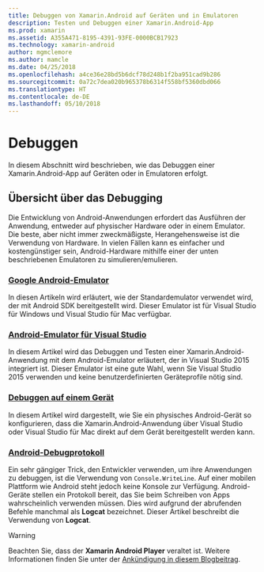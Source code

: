```yaml
---
title: Debuggen von Xamarin.Android auf Geräten und in Emulatoren
description: Testen und Debuggen einer Xamarin.Android-App
ms.prod: xamarin
ms.assetid: A355A471-8195-4391-93FE-0000BCB17923
ms.technology: xamarin-android
author: mgmclemore
ms.author: mamcle
ms.date: 04/25/2018
ms.openlocfilehash: a4ce36e28bd5b6dcf78d248b1f2ba951cad9b286
ms.sourcegitcommit: 0a72c7dea020b965378b6314f558bf5360dbd066
ms.translationtype: HT
ms.contentlocale: de-DE
ms.lasthandoff: 05/10/2018
---
```

# <a name="debugging"></a>Debuggen

In diesem Abschnitt wird beschrieben, wie das Debuggen einer Xamarin.Android-App auf Geräten oder in Emulatoren erfolgt.
## <a name="debugging-overview"></a>Übersicht über das Debugging

Die Entwicklung von Android-Anwendungen erfordert das Ausführen der Anwendung, entweder auf physischer Hardware oder in einem Emulator. Die beste, aber nicht immer zweckmäßigste, Herangehensweise ist die Verwendung von Hardware. In vielen Fällen kann es einfacher und kostengünstiger sein, Android-Hardware mithilfe einer der unten beschriebenen Emulatoren zu simulieren/emulieren.


### <a name="google-android-emulatorandroiddeploy-testdebuggingandroid-sdk-emulatorindexmd"></a>[Google Android-Emulator](~/android/deploy-test/debugging/android-sdk-emulator/index.md)

In diesen Artikeln wird erläutert, wie der Standardemulator verwendet wird, der mit Android SDK bereitgestellt wird. Dieser Emulator ist für Visual Studio für Windows und Visual Studio für Mac verfügbar.

### <a name="visual-studio-android-emulatorandroiddeploy-testdebuggingvisual-studio-android-emulatormd"></a>[Android-Emulator für Visual Studio](~/android/deploy-test/debugging/visual-studio-android-emulator.md)

In diesem Artikel wird das Debuggen und Testen einer Xamarin.Android-Anwendung mit dem Android-Emulator erläutert, der in Visual Studio 2015 integriert ist. Dieser Emulator ist eine gute Wahl, wenn Sie Visual Studio 2015 verwenden und keine benutzerdefinierten Geräteprofile nötig sind.

### <a name="debugging-on-a-deviceandroiddeploy-testdebuggingdebug-on-devicemd"></a>[Debuggen auf einem Gerät](~/android/deploy-test/debugging/debug-on-device.md)

In diesem Artikel wird dargestellt, wie Sie ein physisches Android-Gerät so konfigurieren, dass die Xamarin.Android-Anwendung über Visual Studio oder Visual Studio für Mac direkt auf dem Gerät bereitgestellt werden kann.

### <a name="android-debug-logandroiddeploy-testdebuggingandroid-debug-logmd"></a>[Android-Debugprotokoll](~/android/deploy-test/debugging/android-debug-log.md)

Ein sehr gängiger Trick, den Entwickler verwenden, um ihre Anwendungen zu debuggen, ist die Verwendung von `Console.WriteLine`. Auf einer mobilen Plattform wie Android steht jedoch keine Konsole zur Verfügung. Android-Geräte stellen ein Protokoll bereit, das Sie beim Schreiben von Apps wahrscheinlich verwenden müssen. Dies wird aufgrund der abrufenden Befehle manchmal als **Logcat** bezeichnet. Dieser Artikel beschreibt die Verwendung von **Logcat**.

> [!WARNING]
> Beachten Sie, dass der **Xamarin Android Player** veraltet ist. Weitere Informationen finden Sie unter der [Ankündigung in diesem Blogbeitrag](https://blog.xamarin.com/live-from-dotnetconf-cycle-7-xamarin-studio-6-and-more/).
